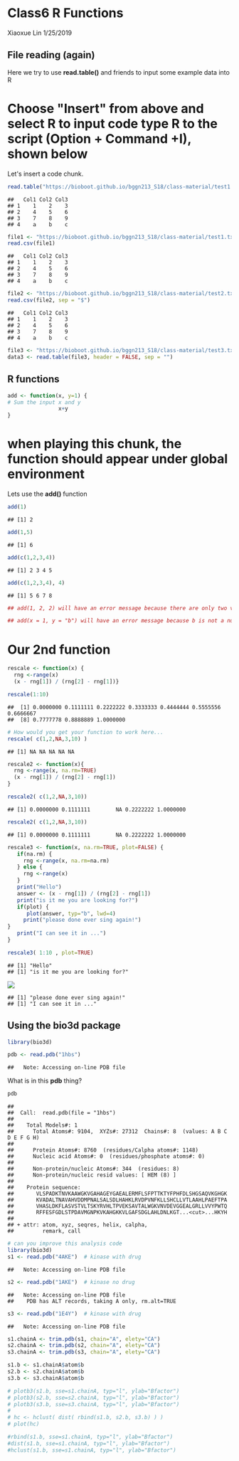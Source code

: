 Class6 R Functions
================
Xiaoxue Lin
1/25/2019

File reading (again)
--------------------

Here we try to use **read.table()** and friends to input some example data into R

Choose "Insert" from above and select R to input code type R to the script (Option + Command +I), shown below
=============================================================================================================

Let's insert a code chunk.

``` r
read.table("https://bioboot.github.io/bggn213_S18/class-material/test1.txt", header = TRUE, sep = ",")
```

    ##   Col1 Col2 Col3
    ## 1    1    2    3
    ## 2    4    5    6
    ## 3    7    8    9
    ## 4    a    b    c

``` r
file1 <- "https://bioboot.github.io/bggn213_S18/class-material/test1.txt"
read.csv(file1)
```

    ##   Col1 Col2 Col3
    ## 1    1    2    3
    ## 2    4    5    6
    ## 3    7    8    9
    ## 4    a    b    c

``` r
file2 <- "https://bioboot.github.io/bggn213_S18/class-material/test2.txt"
read.csv(file2, sep = "$")
```

    ##   Col1 Col2 Col3
    ## 1    1    2    3
    ## 2    4    5    6
    ## 3    7    8    9
    ## 4    a    b    c

``` r
file3 <- "https://bioboot.github.io/bggn213_S18/class-material/test3.txt"
data3 <- read.table(file3, header = FALSE, sep = "")
```

R functions
-----------

``` r
add <- function(x, y=1) {
# Sum the input x and y 
                x+y
}
```

when playing this chunk, the function should appear under global environment
============================================================================

Lets use the **add()** function

``` r
add(1)
```

    ## [1] 2

``` r
add(1,5)
```

    ## [1] 6

``` r
add(c(1,2,3,4))
```

    ## [1] 2 3 4 5

``` r
add(c(1,2,3,4), 4)
```

    ## [1] 5 6 7 8

``` r
## add(1, 2, 2) will have an error message because there are only two vectors but you are adding three
```

``` r
## add(x = 1, y = "b") will have an error message because b is not a numerical
```

Our 2nd function
================

``` r
rescale <- function(x) {
  rng <-range(x)
  (x - rng[1]) / (rng[2] - rng[1])}
```

``` r
rescale(1:10)
```

    ##  [1] 0.0000000 0.1111111 0.2222222 0.3333333 0.4444444 0.5555556 0.6666667
    ##  [8] 0.7777778 0.8888889 1.0000000

``` r
# How would you get your function to work here...
rescale( c(1,2,NA,3,10) )
```

    ## [1] NA NA NA NA NA

``` r
rescale2 <- function(x){
  rng <-range(x, na.rm=TRUE)
  (x - rng[1]) / (rng[2] - rng[1])
}
```

``` r
rescale2( c(1,2,NA,3,10))
```

    ## [1] 0.0000000 0.1111111        NA 0.2222222 1.0000000

``` r
rescale2( c(1,2,NA,3,10))
```

    ## [1] 0.0000000 0.1111111        NA 0.2222222 1.0000000

``` r
rescale3 <- function(x, na.rm=TRUE, plot=FALSE) {
   if(na.rm) {
     rng <-range(x, na.rm=na.rm)
   } else {
     rng <-range(x)
   }
   print("Hello")
   answer <- (x - rng[1]) / (rng[2] - rng[1])
   print("is it me you are looking for?")
   if(plot) {
      plot(answer, typ="b", lwd=4)
     print("please done ever sing again!")
}
   print("I can see it in ...")
}
```

``` r
rescale3( 1:10 , plot=TRUE)
```

    ## [1] "Hello"
    ## [1] "is it me you are looking for?"

![](Class6RMarkdown_files/figure-markdown_github/unnamed-chunk-19-1.png)

    ## [1] "please done ever sing again!"
    ## [1] "I can see it in ..."

Using the bio3d package
-----------------------

``` r
library(bio3d)
```

``` r
pdb <- read.pdb("1hbs")
```

    ##   Note: Accessing on-line PDB file

What is in this **pdb** thing?

``` r
pdb
```

    ## 
    ##  Call:  read.pdb(file = "1hbs")
    ## 
    ##    Total Models#: 1
    ##      Total Atoms#: 9104,  XYZs#: 27312  Chains#: 8  (values: A B C D E F G H)
    ## 
    ##      Protein Atoms#: 8760  (residues/Calpha atoms#: 1148)
    ##      Nucleic acid Atoms#: 0  (residues/phosphate atoms#: 0)
    ## 
    ##      Non-protein/nucleic Atoms#: 344  (residues: 8)
    ##      Non-protein/nucleic resid values: [ HEM (8) ]
    ## 
    ##    Protein sequence:
    ##       VLSPADKTNVKAAWGKVGAHAGEYGAEALERMFLSFPTTKTYFPHFDLSHGSAQVKGHGK
    ##       KVADALTNAVAHVDDMPNALSALSDLHAHKLRVDPVNFKLLSHCLLVTLAAHLPAEFTPA
    ##       VHASLDKFLASVSTVLTSKYRVHLTPVEKSAVTALWGKVNVDEVGGEALGRLLVVYPWTQ
    ##       RFFESFGDLSTPDAVMGNPKVKAHGKKVLGAFSDGLAHLDNLKGT...<cut>...HKYH
    ## 
    ## + attr: atom, xyz, seqres, helix, calpha,
    ##         remark, call

``` r
# can you improve this analysis code
library(bio3d)
s1 <- read.pdb("4AKE")  # kinase with drug
```

    ##   Note: Accessing on-line PDB file

``` r
s2 <- read.pdb("1AKE")  # kinase no drug
```

    ##   Note: Accessing on-line PDB file
    ##    PDB has ALT records, taking A only, rm.alt=TRUE

``` r
s3 <- read.pdb("1E4Y")  # kinase with drug
```

    ##   Note: Accessing on-line PDB file

``` r
s1.chainA <- trim.pdb(s1, chain="A", elety="CA")
s2.chainA <- trim.pdb(s2, chain="A", elety="CA")
s3.chainA <- trim.pdb(s3, chain="A", elety="CA")

s1.b <- s1.chainA$atom$b
s2.b <- s2.chainA$atom$b
s3.b <- s3.chainA$atom$b

# plotb3(s1.b, sse=s1.chainA, typ="l", ylab="Bfactor")
# plotb3(s2.b, sse=s2.chainA, typ="l", ylab="Bfactor")
# plotb3(s3.b, sse=s3.chainA, typ="l", ylab="Bfactor")
# 
# hc <- hclust( dist( rbind(s1.b, s2.b, s3.b) ) )
# plot(hc)
```

``` r
#rbind(s1.b, sse=s1.chainA, typ="l", ylab="Bfactor")
#dist(s1.b, sse=s1.chainA, typ="l", ylab="Bfactor")
#hclust(s1.b, sse=s1.chainA, typ="l", ylab="Bfactor")
```
